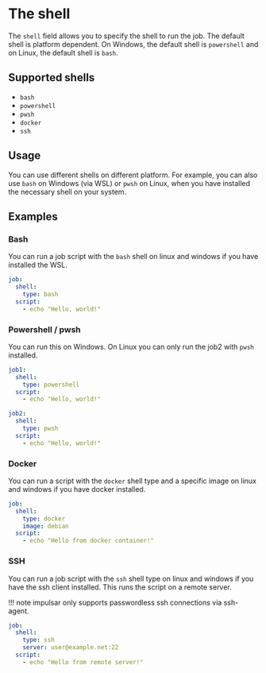 # The shell

The `shell` field allows you to specify the shell to run the job. The default shell is platform dependent. On Windows, the default shell is `powershell` and on Linux, the default shell is `bash`.

## Supported shells

- `bash`
- `powershell`
- `pwsh`
- `docker`
- `ssh`

## Usage

You can use different shells on different platform. For example, you can also use `bash` on Windows (via WSL) or `pwsh` on Linux, when you have installed the necessary shell on your system.

## Examples

### Bash

You can run a job script with the `bash` shell on linux and windows if you have installed the WSL.

```yaml
job:
  shell:
    type: bash
  script:
    - echo "Hello, world!"
```

### Powershell / pwsh

You can run this on Windows. On Linux you can only run the job2 with `pwsh` installed.

```yaml
job1:
  shell:
    type: powershell
  script:
    - echo "Hello, world!"

job2:
  shell:
    type: pwsh
  script:
    - echo "Hello, world!"
```

### Docker

You can run a script with the `docker` shell type and a specific image on linux and windows if you have docker installed.

```yaml
job:
  shell:
    type: docker
    image: debian
  script:
    - echo "Hello from docker container!"
```

### SSH

You can run a job script with the `ssh` shell type on linux and windows if you have the ssh client installed.
This runs the script on a remote server.

!!! note
    impulsar only supports passwordless ssh connections via ssh-agent.


```yaml
job:
  shell:
    type: ssh
    server: user@example.net:22
  script:
    - echo "Hello from remote server!"
```
